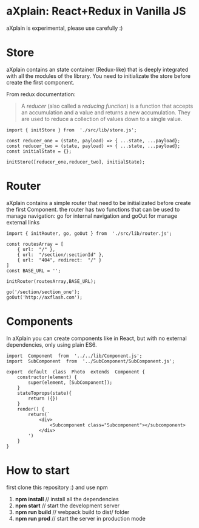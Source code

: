 # aXplain: React+Redux in Vanilla JS

aXplain is experimental, please use carefully :)

# Store
aXplain contains an state container (Redux-like) that is deeply integrated with all the modules of the library.
You need to initializate the store before create the first component.

From redux documentation:
> A _reducer_ (also called a _reducing function_) is a function that
> accepts an accumulation and a value and returns a new accumulation.
> They are used to reduce a collection of values down to a single value.

    import { initStore } from  './src/lib/store.js';
    
    const reducer_one = (state, payload) => { ...state, ...payload};
    const reducer_two = (state, payload) => { ...state, ...payload};
    const initialState = {};
    
    initStore([reducer_one,reducer_two], initialState);

# Router
aXplain contains a simple router that need to be initializated before create the first Component. 
the router has two functions that can be used to manage navigation: go for internal navigation and goOut for manage external links
	
    import { initRouter, go, goOut } from  './src/lib/router.js';
    
    const routesArray = [
	    { url:  "/" },
	    { url:  "/section/:sectionId" },
	    { url:  "404", redirect:  "/" }
	]
    const BASE_URL = '';
    
    initRouter(routesArray,BASE_URL);
    
    go('/section/section_one');
    goOut('http://axflash.com');

# Components
In aXplain you can create components like in React, but with no external dependencies, only using plain ES6.

    import  Component  from  '../../lib/Component.js';
    import  SubComponent  from  '../SubComponent/SubComponent.js';
    
    export  default  class  Photo  extends  Component {
		constructor(element) {
		    super(element, [SubComponent]);
	    }
	    stateToprops(state){
		    return ({})
		}
		render() {
			return(`
				<div>
					<Subcomponent class="Subcomponent"></subcomponent>
				</div>
			')
		}
	}


# How to start
first clone this repository :)
and use npm

 1. **npm install** // install all the dependencies
 2. **npm start** // start the development server
 3. **npm run build** // webpack build to dist/ folder
 4. **npm run prod** // start the server in production mode
